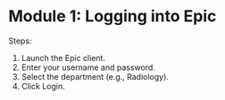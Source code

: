 # Module 1: Logging into Epic

Steps:
1. Launch the Epic client.
2. Enter your username and password.
3. Select the department (e.g., Radiology).
4. Click Login.
